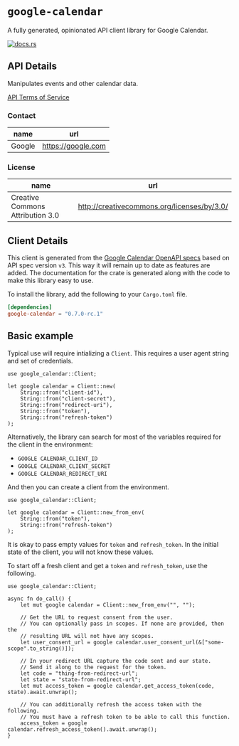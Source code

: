 # `google-calendar`

A fully generated, opinionated API client library for Google Calendar.

[![docs.rs](https://docs.rs/google-calendar/badge.svg)](https://docs.rs/google-calendar)

## API Details

Manipulates events and other calendar data.

[API Terms of Service](https://developers.google.com/terms/)

### Contact


| name | url |
|----|----|
| Google | <https://google.com> |

### License


| name | url |
|----|----|
| Creative Commons Attribution 3.0 | <http://creativecommons.org/licenses/by/3.0/> |


## Client Details

This client is generated from the [Google Calendar OpenAPI
specs](https://calendar-json.googleapis.com/iscovery/rest?version=v3) based on API spec version `v3`. This way it will remain
up to date as features are added. The documentation for the crate is generated
along with the code to make this library easy to use.


To install the library, add the following to your `Cargo.toml` file.

```toml
[dependencies]
google-calendar = "0.7.0-rc.1"
```

## Basic example

Typical use will require intializing a `Client`. This requires
a user agent string and set of credentials.

```
use google_calendar::Client;

let google calendar = Client::new(
    String::from("client-id"),
    String::from("client-secret"),
    String::from("redirect-uri"),
    String::from("token"),
    String::from("refresh-token")
);
```

Alternatively, the library can search for most of the variables required for
the client in the environment:

- `GOOGLE CALENDAR_CLIENT_ID`
- `GOOGLE CALENDAR_CLIENT_SECRET`
- `GOOGLE CALENDAR_REDIRECT_URI`

And then you can create a client from the environment.

```
use google_calendar::Client;

let google calendar = Client::new_from_env(
    String::from("token"),
    String::from("refresh-token")
);
```

It is okay to pass empty values for `token` and `refresh_token`. In
the initial state of the client, you will not know these values.

To start off a fresh client and get a `token` and `refresh_token`, use the following.

```
use google_calendar::Client;

async fn do_call() {
    let mut google calendar = Client::new_from_env("", "");

    // Get the URL to request consent from the user.
    // You can optionally pass in scopes. If none are provided, then the
    // resulting URL will not have any scopes.
    let user_consent_url = google calendar.user_consent_url(&["some-scope".to_string()]);

    // In your redirect URL capture the code sent and our state.
    // Send it along to the request for the token.
    let code = "thing-from-redirect-url";
    let state = "state-from-redirect-url";
    let mut access_token = google calendar.get_access_token(code, state).await.unwrap();

    // You can additionally refresh the access token with the following.
    // You must have a refresh token to be able to call this function.
    access_token = google calendar.refresh_access_token().await.unwrap();
}
```
